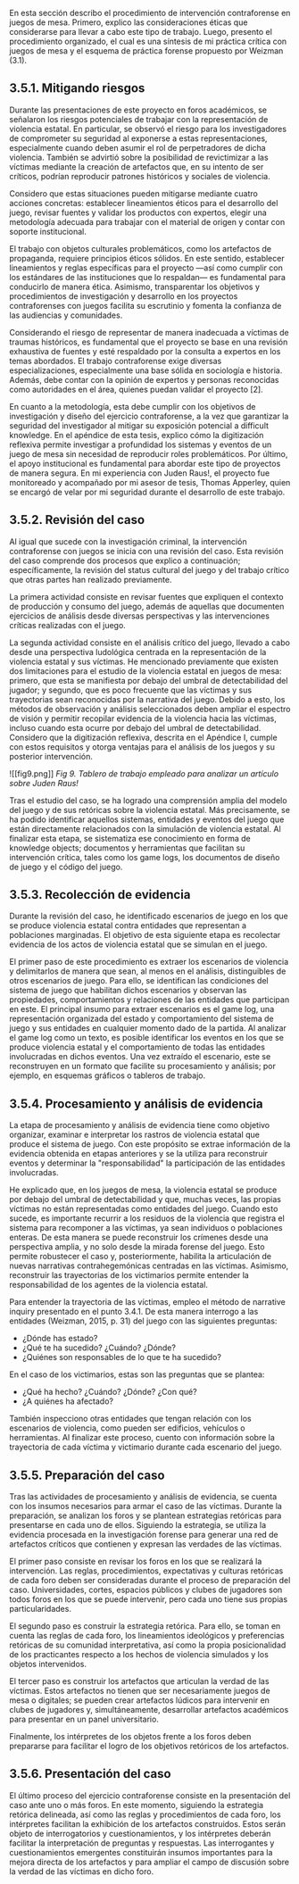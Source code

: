 En esta sección describo el procedimiento de intervención contraforense en juegos de mesa. Primero, explico las consideraciones éticas que considerarse para llevar a cabo este tipo de trabajo. Luego, presento el procedimiento organizado, el cual es una síntesis de mi práctica crítica con juegos de mesa y el esquema de práctica forense propuesto por Weizman (3.1).
## 3.5.1. Mitigando riesgos
Durante las presentaciones de este proyecto en foros académicos, se señalaron los riesgos potenciales de trabajar con la representación de violencia estatal. En particular, se observó el riesgo para los investigadores de comprometer su seguridad al exponerse a estas representaciones, especialmente cuando deben asumir el rol de perpetradores de dicha violencia. También se advirtió sobre la posibilidad de revictimizar a las víctimas mediante la creación de artefactos que, en su intento de ser críticos, podrían reproducir patrones históricos y sociales de violencia.

Considero que estas situaciones pueden mitigarse mediante cuatro acciones concretas: establecer lineamientos éticos para el desarrollo del juego, revisar fuentes y validar los productos con expertos, elegir una metodología adecuada para trabajar con el material de origen y contar con soporte institucional.

El trabajo con objetos culturales problemáticos, como los artefactos de propaganda, requiere principios éticos sólidos. En este sentido, establecer lineamientos y reglas específicas para el proyecto —así como cumplir con los estándares de las instituciones que lo respaldan— es fundamental para conducirlo de manera ética. Asimismo, transparentar los objetivos y procedimientos de investigación y desarrollo en los proyectos contraforenses con juegos facilita su escrutinio y fomenta la confianza de las audiencias y comunidades. 

Considerando el riesgo de representar de manera inadecuada a víctimas de traumas históricos, es fundamental que el proyecto se base en una revisión exhaustiva de fuentes y esté respaldado por la consulta a expertos en los temas abordados. El trabajo contraforense exige diversas especializaciones, especialmente una base sólida en sociología e historia. Además, debe contar con la opinión de expertos y personas reconocidas como autoridades en el área, quienes puedan validar el proyecto [2].

En cuanto a la metodología, esta debe cumplir con los objetivos de investigación y diseño del ejercicio contraforense, a la vez que garantizar la seguridad del investigador al mitigar su exposición potencial a difficult knowledge. En el apéndice de esta tesis, explico cómo la digitización reflexiva permite investigar a profundidad los sistemas y eventos de un juego de mesa sin necesidad de reproducir roles problemáticos. Por último, el apoyo institucional es fundamental para abordar este tipo de proyectos de manera segura. En mi experiencia con Juden Raus!, el proyecto fue monitoreado y acompañado por mi asesor de tesis, Thomas Apperley, quien se encargó de velar por mi seguridad durante el desarrollo de este trabajo.
## 3.5.2. Revisión del caso
Al igual que sucede con la investigación criminal, la intervención contraforense con juegos se inicia con una revisión del caso. Esta revisión del caso comprende dos procesos que explico a continuación; específicamente, la revisión del status cultural del juego y del trabajo crítico que otras partes han realizado previamente. 

La primera actividad consiste en revisar fuentes que expliquen el contexto de producción y consumo del juego, además de aquellas que documenten ejercicios de análisis desde diversas perspectivas y las intervenciones críticas realizadas con el juego.

La segunda actividad consiste en el análisis crítico del juego, llevado a cabo desde una perspectiva ludológica centrada en la representación de la violencia estatal y sus víctimas. He mencionado previamente que existen dos limitaciones para el estudio de la violencia estatal en juegos de mesa: primero, que esta se manifiesta por debajo del umbral de detectabilidad del jugador; y segundo, que es poco frecuente que las víctimas y sus trayectorias sean reconocidas por la narrativa del juego. Debido a esto, los métodos de observación y análisis seleccionados deben ampliar el espectro de visión y permitir recopilar evidencia de la violencia hacia las víctimas, incluso cuando esta ocurre por debajo del umbral de detectabilidad. Considero que la digitización reflexiva, descrita en el Apéndice I, cumple con estos requisitos y otorga ventajas para el análisis de los juegos y su posterior intervención.

![[fig9.png]]
*Fig 9. Tablero de trabajo empleado para analizar un artículo sobre Juden Raus!*

Tras el estudio del caso, se ha logrado una comprensión amplia del modelo del juego y de sus retóricas sobre la violencia estatal. Más precisamente, se ha podido identificar aquellos sistemas, entidades y eventos del juego que están directamente relacionados con la simulación de violencia estatal. Al finalizar esta etapa, se sistematiza ese conocimiento en forma de knowledge objects; documentos y herramientas que facilitan su intervención crítica, tales como los game logs, los documentos de diseño de juego y el código del juego.
## 3.5.3. Recolección de evidencia
Durante la revisión del caso, he identificado escenarios de juego en los que se produce violencia estatal contra entidades que representan a poblaciones marginadas. El objetivo de esta siguiente etapa es recolectar evidencia de los actos de violencia estatal que se simulan en el juego.

El primer paso de este procedimiento es extraer los escenarios de violencia y delimitarlos de manera que sean, al menos en el análisis, distinguibles de otros escenarios de juego. Para ello, se identifican las condiciones del sistema de juego que habilitan dichos escenarios y observan las propiedades, comportamientos y relaciones de las entidades que participan en este. El principal insumo para extraer escenarios es el game log, una representación organizada del estado y comportamiento del sistema de juego y sus entidades en cualquier momento dado de la partida. Al analizar el game log como un texto, es posible identificar los eventos en los que se produce violencia estatal y el comportamiento de todas las entidades involucradas en dichos eventos. Una vez extraído el escenario, este se reconstruyen en un formato que facilite su procesamiento y análisis; por ejemplo, en esquemas gráficos o tableros de trabajo.
## 3.5.4. Procesamiento y análisis de evidencia
La etapa de procesamiento y análisis de evidencia tiene como objetivo organizar, examinar e interpretar los rastros de violencia estatal que produce el sistema de juego. Con este propósito se extrae información de la evidencia obtenida en etapas anteriores y se la utiliza para reconstruir eventos y  determinar la "responsabilidad" la participación de las entidades involucradas.

He explicado que, en los juegos de mesa, la violencia estatal se produce por debajo del umbral de detectabilidad y que, muchas veces, las propias víctimas no están representadas como entidades del juego. Cuando esto sucede, es importante recurrir a los residuos de la violencia que registra el sistema para recomponer a las víctimas, ya sean individuos o poblaciones enteras. De esta manera se puede reconstruir los crímenes desde una perspectiva amplia, y no solo desde la mirada forense del juego. Esto permite robustecer el caso y, posteriormente, habilita la articulación de nuevas narrativas contrahegemónicas centradas en las víctimas. Asimismo, reconstruir las trayectorias de los victimarios permite entender la responsabilidad de los agentes de la violencia estatal.

Para entender la trayectoria de las víctimas, empleo el método de narrative inquiry presentado en el punto 3.4.1. De esta manera interrogo a las entidades (Weizman, 2015, p. 31) del juego con las siguientes preguntas:

- ¿Dónde has estado?
- ¿Qué te ha sucedido? ¿Cuándo? ¿Dónde?
- ¿Quiénes son responsables de lo que te ha sucedido?

En el caso de los victimarios, estas son las preguntas que se plantea:

 - ¿Qué ha hecho? ¿Cuándo? ¿Dónde? ¿Con qué?
 - ¿A quiénes ha afectado?

También inspecciono otras entidades que tengan relación con los escenarios de violencia, como pueden ser edificios, vehículos o herramientas. Al finalizar este proceso, cuento con información sobre la trayectoria de cada víctima y victimario durante cada escenario del juego.
## 3.5.5. Preparación del caso
Tras las actividades de procesamiento y análisis de evidencia, se cuenta con los insumos necesarios para armar el caso de las víctimas. Durante la preparación, se analizan los foros y se plantean estrategias retóricas para presentarse en cada uno de ellos. Siguiendo la estrategia, se utiliza la evidencia procesada en la investigación forense para generar una red de artefactos críticos que contienen y expresan las verdades de las víctimas.

El primer paso consiste en revisar los foros en los que se realizará la intervención. Las reglas, procedimientos, expectativas y culturas retóricas de cada foro deben ser consideradas durante el proceso de preparación del caso. Universidades, cortes, espacios públicos y clubes de jugadores son todos foros en los que se puede intervenir, pero cada uno tiene sus propias particularidades.

El segundo paso es construir la estrategia retórica. Para ello, se toman en cuenta las reglas de cada foro, los lineamientos ideológicos y preferencias retóricas de su comunidad interpretativa, así como la propia posicionalidad de los practicantes respecto a los hechos de violencia simulados y los objetos intervenidos.

El tercer paso es construir los artefactos que articulan la verdad de las víctimas. Estos artefactos no tienen que ser necesariamente juegos de mesa o digitales; se pueden crear artefactos lúdicos para intervenir en clubes de jugadores y, simultáneamente, desarrollar artefactos académicos para presentar en un panel universitario.

Finalmente, los intérpretes de los objetos frente a los foros deben prepararse para facilitar el logro de los objetivos retóricos de los artefactos.
## 3.5.6. Presentación del caso
El último proceso del ejercicio contraforense consiste en la presentación del caso ante uno o más foros. En este momento, siguiendo la estrategia retórica delineada, así como las reglas y procedimientos de cada foro, los intérpretes facilitan la exhibición de los artefactos construidos. Estos serán objeto de interrogatorios y cuestionamientos, y los intérpretes deberán facilitar la interpretación de preguntas y respuestas. Las interrogantes y cuestionamientos emergentes constituirán insumos importantes para la mejora directa de los artefactos y para ampliar el campo de discusión sobre la verdad de las víctimas en dicho foro.